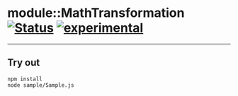 
# module::MathTransformation [![Status](https://github.com/Wandalen/wMathTransformation/workflows/Test/badge.svg)](https://github.com/Wandalen/wMathTransformation/actions?query=workflow%3ATest) [![experimental](https://img.shields.io/badge/stability-experimental-orange.svg)](https://github.com/emersion/stability-badges#experimental)

___

## Try out
```
npm install
node sample/Sample.js
```

